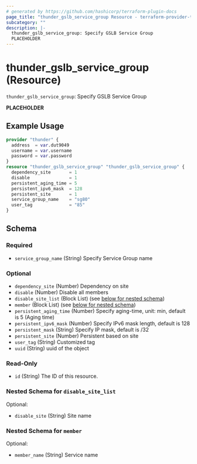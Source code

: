 ```yaml
---
# generated by https://github.com/hashicorp/terraform-plugin-docs
page_title: "thunder_gslb_service_group Resource - terraform-provider-thunder"
subcategory: ""
description: |-
  thunder_gslb_service_group: Specify GSLB Service Group
  PLACEHOLDER
---
```


# thunder_gslb_service_group (Resource)

`thunder_gslb_service_group`: Specify GSLB Service Group

__PLACEHOLDER__

## Example Usage

```terraform
provider "thunder" {
  address  = var.dut9049
  username = var.username
  password = var.password
}
resource "thunder_gslb_service_group" "thunder_gslb_service_group" {
  dependency_site       = 1
  disable               = 1
  persistent_aging_time = 5
  persistent_ipv6_mask  = 128
  persistent_site       = 1
  service_group_name    = "sg80"
  user_tag              = "85"
}
```

<!-- schema generated by tfplugindocs -->
## Schema

### Required

- `service_group_name` (String) Specify Service Group name

### Optional

- `dependency_site` (Number) Dependency on site
- `disable` (Number) Disable all members
- `disable_site_list` (Block List) (see [below for nested schema](#nestedblock--disable_site_list))
- `member` (Block List) (see [below for nested schema](#nestedblock--member))
- `persistent_aging_time` (Number) Specify aging-time, unit: min, default is 5 (Aging time)
- `persistent_ipv6_mask` (Number) Specify IPv6 mask length, default is 128
- `persistent_mask` (String) Specify IP mask, default is /32
- `persistent_site` (Number) Persistent based on site
- `user_tag` (String) Customized tag
- `uuid` (String) uuid of the object

### Read-Only

- `id` (String) The ID of this resource.

<a id="nestedblock--disable_site_list"></a>
### Nested Schema for `disable_site_list`

Optional:

- `disable_site` (String) Site name


<a id="nestedblock--member"></a>
### Nested Schema for `member`

Optional:

- `member_name` (String) Service name


